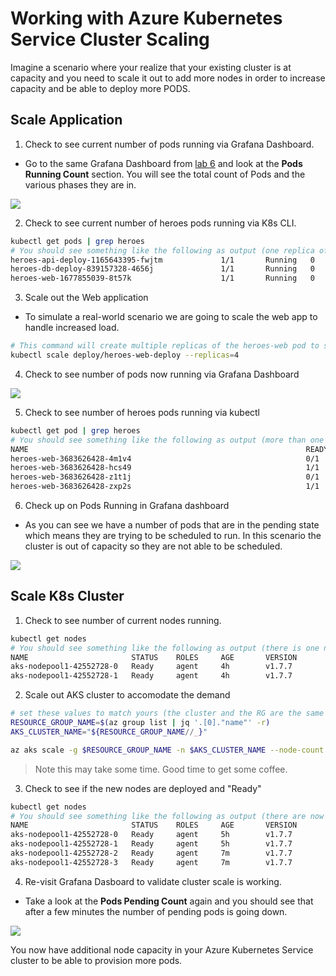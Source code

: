 # Working with Azure Kubernetes Service Cluster Scaling

Imagine a scenario where your realize that your existing cluster is at capacity and you need to scale it out to add more nodes in order to increase capacity and be able to deploy more PODS.

## Scale Application
1. Check to see current number of pods running via Grafana Dashboard.
* Go to the same Grafana Dashboard from [lab 6](labs/day1-labs/06-monitoring-k8s.md) and look at the **Pods Running Count** section. You will see the total count of Pods and the various phases they are in.

![](img/9-grafana_podsrunning.png)

2. Check to see current number of heroes pods running via K8s CLI.
```bash
kubectl get pods | grep heroes
# You should see something like the following as output (one replica of each pod):
heroes-api-deploy-1165643395-fwjtm             1/1       Running   0          2d
heroes-db-deploy-839157328-4656j               1/1       Running   0          2d
heroes-web-1677855039-8t57k                    1/1       Running   0          2d
```
3. Scale out the Web application
* To simulate a real-world scenario we are going to scale the web app to handle increased load.
```bash
# This command will create multiple replicas of the heroes-web pod to simulate additional load on the cluster.
kubectl scale deploy/heroes-web-deploy --replicas=4
```
4. Check to see number of pods now running via Grafana Dashboard

![](img/9-grafana_podsrunning.png)

5. Check to see number of heroes pods running via kubectl
```bash
kubectl get pod | grep heroes
# You should see something like the following as output (more than one heroes-web pod and some of them in different states):
NAME                                                              READY     STATUS    RESTARTS   AGE
heroes-web-3683626428-4m1v4                                       0/1       Pending   0          2m
heroes-web-3683626428-hcs49                                       1/1       Running   0          4m
heroes-web-3683626428-z1t1j                                       0/1       Pending   0          2m
heroes-web-3683626428-zxp2s                                       1/1       Running   0          2m
```

6. Check up on Pods Running in Grafana dashboard
* As you can see we have a number of pods that are in the pending state which means they are trying to be scheduled to run. In this scenario the cluster is out of capacity so they are not able to be scheduled.

![](img/9-grafana_podspending.png)


## Scale K8s Cluster
1. Check to see number of current nodes running.
```bash
kubectl get nodes
# You should see something like the following as output (there is one node in the cluster):
NAME                       STATUS    ROLES     AGE       VERSION
aks-nodepool1-42552728-0   Ready     agent     4h        v1.7.7
aks-nodepool1-42552728-1   Ready     agent     4h        v1.7.7
```
2. Scale out AKS cluster to accomodate the demand
```bash
# set these values to match yours (the cluster and the RG are the same name)
RESOURCE_GROUP_NAME=$(az group list | jq '.[0]."name"' -r)
AKS_CLUSTER_NAME="${RESOURCE_GROUP_NAME//_}"

az aks scale -g $RESOURCE_GROUP_NAME -n $AKS_CLUSTER_NAME --node-count 4
```

> Note this may take some time. Good time to get some coffee. 

3. Check to see if the new nodes are deployed and "Ready"
```bash
kubectl get nodes
# You should see something like the following as output (there are now 4 nodes in the cluster):
NAME                       STATUS    ROLES     AGE       VERSION
aks-nodepool1-42552728-0   Ready     agent     5h        v1.7.7
aks-nodepool1-42552728-1   Ready     agent     5h        v1.7.7
aks-nodepool1-42552728-2   Ready     agent     7m        v1.7.7
aks-nodepool1-42552728-3   Ready     agent     7m        v1.7.7
```

4. Re-visit Grafana Dasboard to validate cluster scale is working.
* Take a look at the **Pods Pending Count** again and you should see that after a few minutes the number of pending pods is going down.

![](img/9-grafana_podsscaling.png)


You now have additional node capacity in your Azure Kubernetes Service cluster to be able to provision more pods.
